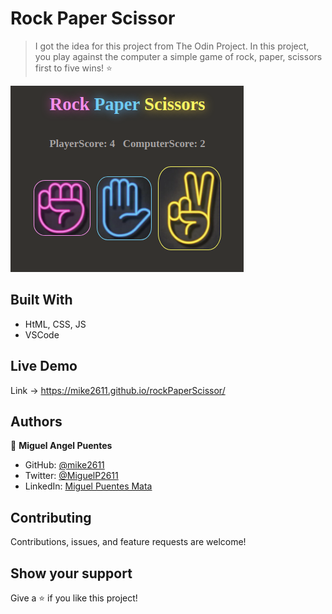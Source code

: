 

# Rock Paper Scissor

>  I got the idea for this project from The Odin Project.
>  In this project, you play against the computer a simple game of rock, paper, scissors first to five wins! ⭐️ 

![screenshot](images/screenshot.png)

 
## Built With

- HtML, CSS, JS
- VSCode

## Live Demo
Link -> https://mike2611.github.io/rockPaperScissor/

## Authors

👤 **Miguel Angel Puentes**
- GitHub: [@mike2611](https://github.com/mike2611)
- Twitter: [@MiguelP2611](https://twitter.com/MiguelP2611)
- LinkedIn: [Miguel Puentes Mata](https://linkedin.com/in/miguel-puentes-mata-90a562139/)

## Contributing

Contributions, issues, and feature requests are welcome!

## Show your support

Give a ⭐️ if you like this project!
